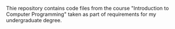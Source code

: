 Thie repository contains code files from the course "Introduction to Computer Programming" taken as part of requirements for my undergraduate degree.

